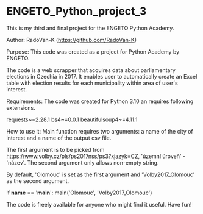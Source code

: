 # ENGETO_Python_project_3
This is my third and final project for the ENGETO Python Academy.

Author:
RadoVan-K (https://github.com/RadoVan-K)

Purpose:
This code was created as a project for Python Academy by ENGETO.

The code is a web scrapper that acquires data about parliamentary elections in Czechia in 2017.
It enables user to automatically create an Excel table with election results for each municipality 
within area of user´s interest.

Requirements:
The code was created for Python 3.10 an requires following extensions.

requests~=2.28.1
bs4~=0.0.1
beautifulsoup4~=4.11.1

How to use it:
Main function requires two arguments: a name of the city of interest and a name of the output csv file.

The first argument is to be picked from https://www.volby.cz/pls/ps2017nss/ps3?xjazyk=CZ, 'územní úroveň' - 'název'.
The second argument only allows non-empty string.

By default, 'Olomouc' is set as the first argument and 'Volby2017_Olomouc' as the second argument.

if __name__ == '__main__':
    main('Olomouc', 'Volby2017_Olomouc')
    

The code is freely available for anyone who might find it useful. Have fun!

    
